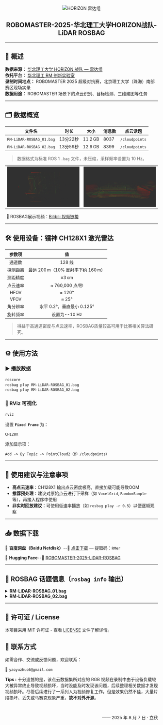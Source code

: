 <div align="center">
	<img src="Doc/Figures/NCUST-HORIZON-LiDAR.png" alt="HORIZON 雷达组" width="300"/>
</div>

<h2 align="center">ROBOMASTER-2025-华北理工大学HORIZON战队-LiDAR ROSBAG</h2>


---

## 📖 概述

<div align="left">

**数据来源：** [华北理工大学 HORIZON 战队 — 雷达组](https://github.com/BreCaspian/RoboMaster-Lidar-Lab)  
**依托平台：** [华北理工 RM 创新实验室](https://space.bilibili.com/481866846?spm_id_from=333.337.0.0)  
**录制时间地点：** ROBOMASTER 2025 超级对抗赛，北京理工大学（珠海）南部赛区现场实录  
**数据用途：** ROBOMASTER 场景下的点云识别、目标检测、三维建图等任务  

</div>

---

## 🗂️ 数据概览

| 文件名                      | 时长     | 大小      | 消息数  | 点云话题           |
| ------------------------ | ------ | ------- | ---- | -------------- |
| `RM-LiDAR-ROSBAG_01.bag` | 13分22秒 | 11.2 GB | 8037 | `/cloudpoints` |
| `RM-LiDAR-ROSBAG_02.bag` | 13分59秒 | 12.9 GB | 8399 | `/cloudpoints` |

> 数据格式为标准 ROS 1 `.bag` 文件，未压缩，采样频率设置为 10 Hz。

<div align="center">
  <table>
    <tr>
      <td align="center">
        <img src="Doc/Figures/LiDAR-View1.png" width="480"/>
      </td>
      <td align="center">
        <img src="Doc/Figures/LiDAR-View2.png" width="480"/>
      </td>
    </tr>
  </table>
</div>


​	🎥 ROSBAG展示视频：[Bilibili 视频链接](https://www.bilibili.com/video/BV1s6tnz9Enr/?spm_id_from=333.337.search-card.all.click&vd_source=3c76eab145811dc6a99e9691ce7f2384)

---

## 🛠 使用设备：镭神 CH128X1 激光雷达

|  参数项  |                 值                 |
| :------: | :--------------------------------: |
|  通道数  |               128 线               |
| 探测距离 | 最远 200 m（10% 反射率下约 160 m） |
| 测距精度 |               ±3 cm                |
| 点云速率 |          ≈ 760,000 点/秒           |
|   HFOV   |               ≈ 120°               |
|   VFOV   |               ≈ 25°                |
| 角分辨率 |     水平 0.2°，垂直最小 0.125°     |
| 旋转频率 |           设置为--10 Hz            |

> 得益于高通道密度与点云速率，ROSBAG质量较高可用于比赛相关算法研究。

---

## ⚙ 使用方法

### ▶ 播放数据

```bash
roscore
rosbag play RM-LiDAR-ROSBAG_01.bag
rosbag play RM-LiDAR-ROSBAG_02.bag
```

### 🧿 RViz 可视化

```bash
rviz
```

设置 **`Fixed Frame`** 为：

```
CH128X
```

添加显示项：

```
Add -> By Topic -> PointCloud2（即 /cloudpoints）
```

---

## 🧊 使用建议与注意事项

* **高点云速率**：CH128X1 输出点云密度极高，直接加载可能导致OOM
* **推荐预处理**：建议对原始点云进行下采样（如 `VoxelGrid`, `RandomSample` 等），再接入程序中使用
* **非实时回放建议**：可使用低速率播放（如 `rosbag play -r 0.5`）以便逐帧观察

---

## 📥 数据下载

📁 **百度网盘（Baidu Netdisk）**--🔗 [点击下载](https://pan.baidu.com/s/1ICSTLdOVVyqMbhYS6CnErQ?pwd=RMer) — 提取码：`RMer`

🤗 **Hugging Face**--🔗 [ROBOMASTER-2025-LiDAR-ROSBAG](https://huggingface.co/datasets/BreCaspian/ROBOMASTER-2025-LiDAR-ROSBAG)

---

## 🧾 ROSBAG 话题信息（`rosbag info` 输出）

<details>
<summary><strong>RM-LiDAR-ROSBAG_01.bag</strong></summary>

```
path:        RM-LiDAR-ROSBAG_01.bag
version:     2.0
duration:    13:22s (802s)
start:       May 14 2025 14:31:07
end:         May 14 2025 14:44:30
size:        11.2 GB
messages:    8037
compression: none
topics:      /cloudpoints   [sensor_msgs/PointCloud2]   8037 msgs
```

</details>

<details>
<summary><strong>RM-LiDAR-ROSBAG_02.bag</strong></summary>

```
path:        RM-LiDAR-ROSBAG_02.bag
version:     2.0
duration:    13:59s (839s)
start:       May 15 2025 13:31:01
end:         May 15 2025 13:45:00
size:        12.9 GB
messages:    8399
compression: none
topics:      /cloudpoints   [sensor_msgs/PointCloud2]   8399 msgs
```

</details>

---

## 📄 许可证 / License

本项目采用 MIT 许可证 - 查看 [LICENSE](LICENSE) 文件了解详情。

## 📮 联系方式

如需合作、交流或反馈问题，欢迎联系：

📧 `yaoyuzhuo6@gmail.com`

**Tips :** 十分遗憾的是，该点云数据集所对应的 RGB 视频在录制中由于设备负载较大被异常终止导致视频损坏，当时没能及时发现该问题，后续整理相关数据才发现视频损坏。尽管后续进行了一系列人为视频修复工作，但是效果仍然不佳，大量片段损坏、丢失或马赛克现象严重，**故不对外开源**。

<br/>

<p align="right">
  —— 2025 年 8 月 7 日 · 立秋
</p>
